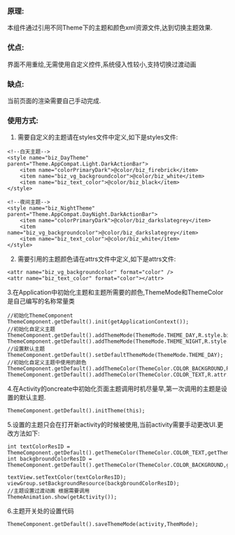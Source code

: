 ### 原理:
本组件通过引用不同Theme下的主题和颜色xml资源文件,达到切换主题效果.
### 优点:
界面不用重绘,无需使用自定义控件,系统侵入性较小,支持切换过渡动画
### 缺点:
当前页面的渲染需要自己手动完成.
### 使用方式:
1. 需要自定义的主题请在styles文件中定义,如下是styles文件:
```
<!--白天主题-->
<style name="biz_DayTheme" parent="Theme.AppCompat.Light.DarkActionBar">
    <item name="colorPrimaryDark">@color/biz_firebrick</item>
    <item name="biz_vg_backgroundcolor">@color/biz_white</item>
    <item name="biz_text_color">@color/biz_black</item>
</style>

<!--夜间主题-->
<style name="biz_NightTheme" parent="Theme.AppCompat.DayNight.DarkActionBar">
    <item name="colorPrimaryDark">@color/biz_darkslategrey</item>
    <item name="biz_vg_backgroundcolor">@color/biz_darkslategrey</item>
    <item name="biz_text_color">@color/biz_white</item>
</style>
```

2. 需要引用的主题颜色请在attrs文件中定义,如下是attrs文件:

```
<attr name="biz_vg_backgroundcolor" format="color" />
<attr name="biz_text_color" format="color"></attr>
```
3.在Application中初始化主题和主题所需要的颜色,ThemeMode和ThemeColor是自己编写的名称常量类

```
//初始化ThemeComponent
ThemeComponent.getDefault().init(getApplicationContext());
//初始化自定义主题
ThemeComponent.getDefault().addThemeMode(ThemeMode.THEME_DAY,R.style.biz_DayTheme);
ThemeComponent.getDefault().addThemeMode(ThemeMode.THEME_NIGHT,R.style.biz_NightTheme);
//设置默认主题
ThemeComponent.getDefault().setDefaultThemeMode(ThemeMode.THEME_DAY);
//初始化自定义主题中使用的颜色
ThemeComponent.getDefault().addThemeColor(ThemeColor.COLOR_BACKGROUND,R.attr.biz_vg_backgroundcolor);
ThemeComponent.getDefault().addThemeColor(ThemeColor.COLOR_TEXT,R.attr.biz_text_color);
```
4.在Activity的oncreate中初始化页面主题调用时机尽量早,第一次调用的主题是设置的默认主题.

```
ThemeComponent.getDefault().initTheme(this);
```
5.设置的主题只会在打开新activity的时候被使用,当前activity需要手动更改UI.更改方法如下:

```
int textColorResID = ThemeComponent.getDefault().getThemeColor(ThemeColor.COLOR_TEXT,getTheme());
int backgbroundColorResID = ThemeComponent.getDefault().getThemeColor(ThemeColor.COLOR_BACKGROUND,getTheme());

textView.setTextColor(textColorResID);
viewGroup.setBackgroundResource(backgbroundColorResID);
//主题设置过渡动画 根据需要调用
ThemeAnimation.show(getActivity());
```
6.主题开关处的设置代码

```
ThemeComponent.getDefault().saveThemeMode(activity,ThemMode);
```

